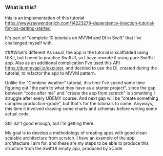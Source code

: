 ### What is this?
this is an implementation of this tutorial
https://www.raywenderlich.com/14223279-dependency-injection-tutorial-for-ios-getting-started

It's part of "complete 10 tutorials on MVVM and DI in Swift" that I've challenged myself with.

###What's different
As usual, the app in the tutorial is scaffolded using UIKit, but I need to practice SwiftUI, so I have rewrote it using pure SwiftUI app. Also as an additional complication I've used this API https://dummyapi.io/explorer, and decided to use the DI, created during the tutorial, to refactor the app to MVVM pattern.

Unlike the "Combine weather" tutorial, this time I've spend some time figuring out "the path to what they have as a starter project", since the gap between "code after me" and "create the app from scratch" is something I struggle after every UDEMY course. And next gap will be "create something complex production-grade", but that's for the tutorials to come. Anyways, this time it involved drawing some charts and schemas before writing some actual code.

Still isn't good enough, but I'm getting there.

My goal is to develop a methodology of creating apps with good clean scalable architecture from scratch. I have an example of the app architecture I aim for, and these are my steps to be able to produce this structure from the SwiftUI empty app, produced by xCode. 
